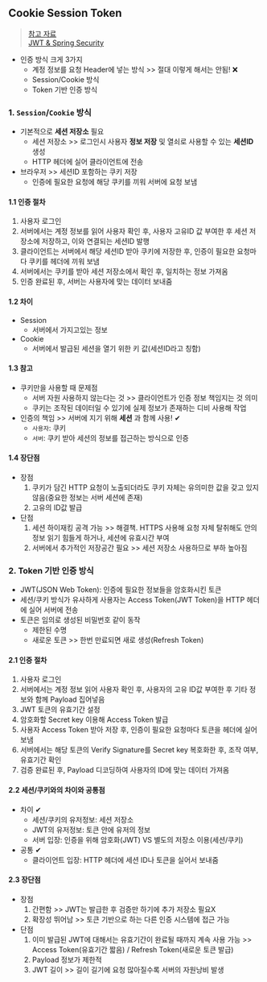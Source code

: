 ## Cookie Session Token
> [참고 자료](https://tofusand-dev.tistory.com/89) <br> 
> [JWT & Spring Security](https://brunch.co.kr/@springboot/491)
- 인증 방식 크게 3가지 
  - 계정 정보를 요청 Header에 넣는 방식 >> 절대 이렇게 해서는 안됨! ❌
  - Session/Cookie 방식
  - Token 기반 인증 방식

### 1. `Session`/`Cookie` 방식
- 기본적으로 __세션 저장소__ 필요
  - 세션 저장소 >> 로그인시 사용자 __정보 저장__ 및 열쇠로 사용할 수 있는 __세션ID__ 생성
  - HTTP 헤더에 실어 클라이언트에 전송
- 브라우저 >> 세션ID 포함하는 쿠키 저장
  - 인증에 필요한 요청에 해당 쿠키를 끼워 서버에 요청 보냄

#### 1.1 인증 절차
1. 사용자 로그인
2. 서버에서는 계정 정보를 읽어 사용자 확인 후, 사용자 고유ID 값 부여한 후 세션 저장소에 저장하고, 이와 연결되는 세션ID 발행
3. 클라이언트는 서버에서 해당 세션ID 받아 쿠키에 저장한 후, 인증이 필요한 요청마다 쿠키를 헤더에 끼워 보냄
4. 서버에서는 쿠키를 받아 세션 저장소에서 확인 후, 일치하는 정보 가져옴
5. 인증 완료된 후, 서버는 사용자에 맞는 데이터 보내줌

#### 1.2 차이
- Session 
  -  서버에서 가지고있는 정보
- Cookie
  - 서버에서 발급된 세션을 열기 위한 키 값(세션ID라고 칭함)
#### 1.3 참고
- 쿠키만을 사용할 때 문제점
  - 서버 자원 사용하지 않는다는 것 >> 클라이언트가 인증 정보 책임지는 것 의미
  - 쿠키는 조작된 데이터일 수 있기에 실제 정보가 존재하는 디비 사용해 작업
- 인증의 책임 >> 서버에 지기 위해 __세션__ 과 함께 사용! ✔
  - `사용자`: 쿠키 
  - `서버`: 쿠키 받아 세션의 정보를 접근하는 방식으로 인증 
#### 1.4 장단점
- 장점
  1. 쿠키가 담긴 HTTP 요청이 노출되더라도 쿠키 자체는 유의미한 값을 갖고 있지 않음(중요한 정보는 서버 세션에 존재)
  2. 고유의 ID값 발급
- 단점
  1. 세션 하이재킹 공격 가능 >> 해결책. HTTPS 사용해 요청 자체 탈취해도 안의 정보 읽기 힘들게 하거나, 세션에 유효시간 부여
  2. 서버에서 추가적인 저장공간 필요 >> 세션 저장소 사용하므로 부하 높아짐

### 2. Token 기반 인증 방식
- JWT(JSON Web Token): 인증에 필요한 정보들을 암호화시킨 토큰
- 세션/쿠키 방식가 유사하게 사용자는 Access Token(JWT Token)을 HTTP 헤더에 실어 서버에 전송
- 토큰은 임의로 생성된 비밀번호 같이 동작
  - 제한된 수명
  - 새로운 토큰 >> 한번 만료되면 새로 생성(Refresh Token)

#### 2.1 인증 절차
1. 사용자 로그인
2. 서버에서는 계정 정보 읽어 사용자 확인 후, 사용자의 고유 ID값 부여한 후 기타 정보와 함께 Payload 집어넣음
3. JWT 토큰의 유효기간 설정
4. 암호화할 Secret key 이용해 Access Token 발급
5. 사용자 Access Token 받아 저장 후, 인증이 필요한 요청마다 토큰을 헤더에 실어 보냄
6. 서버에서는 해당 토큰의 Verify Signature를 Secret key 복호화한 후, 조작 여부, 유효기간 확인
7. 검증 완료된 후, Payload 디코딩하여 사용자의 ID에 맞는 데이터 가져옴

#### 2.2 세션/쿠키와의 차이와 공통점
- 차이 ✔
  - 세션/쿠키의 유저정보: 세션 저장소
  - JWT의 유저정보: 토큰 안에 유저의 정보
  - 서버 입장: 인증을 위해 암호화(JWT) VS 별도의 저장소 이용(세션/쿠키)
- 공통 ✔
  - 클라이언트 입장: HTTP 헤더에 세션 ID나 토큰을 실어서 보내줌

#### 2.3 장단점
- 장점
  1. 간편함 >> JWT는 발급한 후 검증만 하기에 추가 저장소 필요X 
  2. 확장성 뛰어남 >> 토큰 기반으로 하는 다른 인증 시스템에 접근 가능
- 단점
  1. 이미 발급된 JWT에 대해서는 유효기간이 완료될 때까지 계속 사용 가능 >> Access Token(유효기간 짧음) / Refresh Token(새로운 토큰 발급)
  2. Payload 정보가 제한적
  3. JWT 길이 >> 길이 길기에 요청 많아질수록 서버의 자원낭비 발생
